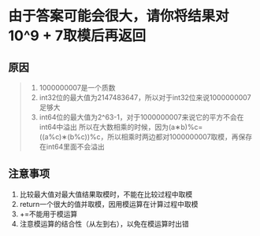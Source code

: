 # 由于答案可能会很大，请你将结果对10^9 + 7取模后再返回

## 原因

>1. 1000000007是一个质数
>2. int32位的最大值为2147483647，所以对于int32位来说1000000007足够大
>3. int64位的最大值为2^63-1，对于1000000007来说它的平方不会在int64中溢出 所以在大数相乘的时候，因为(a∗b)%c=((a%c)∗(b%c))%c，所以相乘时两边都对1000000007取模，再保存在int64里面不会溢出

## 注意事项

1. 比较最大值对最大值结果取模时，不能在比较过程中取模
2. return一个很大的值并取模，因用模运算在计算过程中取模
3. +=不能用于模运算
4. 注意模运算的结合性（从左到右），以免在模运算时出错

